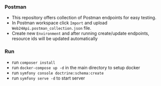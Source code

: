### Postman
* This repository offers collection of Postman endpoints for easy testing.
* In Postman workspace click `Import` and upload `Web24Api.postman_collection.json` file.
* Create new `Environment` and after running create/update endpoints, resource ids will be updated automatically

### Run
* run `composer install`
* run `docker-compose up -d` in the main directory to setup docker
* run `symfony console doctrine:schema:create`
* run `symfony serve -d` to start server
